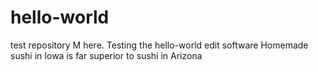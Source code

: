 # hello-world
test repository
M here. Testing the hello-world edit software
Homemade sushi in Iowa is far superior to sushi in Arizona
